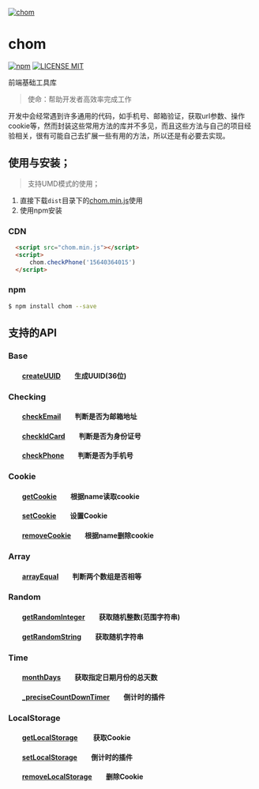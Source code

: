 [![chom](https://gankaolu.oss-cn-huhehaote.aliyuncs.com/img/chom.jpg)](https://github.com/zwq652997/chom)
# chom
[![npm](https://img.shields.io/npm/v/chom.svg)](https://www.npmjs.com/package/chom) 
[![LICENSE MIT](https://img.shields.io/npm/l/chom.svg)](https://www.npmjs.com/package/chom) 

前端基础工具库  

> 使命：帮助开发者高效率完成工作

开发中会经常遇到许多通用的代码，如手机号、邮箱验证，获取url参数、操作cookie等，然而封装这些常用方法的库并不多见，而且这些方法与自己的项目经验相关，很有可能自己去扩展一些有用的方法，所以还是有必要去实现。

## 使用与安装；

> 支持UMD模式的使用；

1. 直接下载`dist`目录下的[chom.min.js](https://github.com/zwq652997/chom/blob/master/dist/chom.min.js)使用  
2. 使用npm安装

### CDN
``` html
  <script src="chom.min.js"></script>
  <script>
      chom.checkPhone('15640364015')
  </script>
```

### npm
``` bash
$ npm install chom --save
```

## 支持的API


### Base 
#### &emsp;&emsp;[createUUID][createUUID]&emsp;&emsp;生成UUID(36位)
### Checking 
#### &emsp;&emsp;[checkEmail][checkEmail]&emsp;&emsp;判断是否为邮箱地址
#### &emsp;&emsp;[checkIdCard][checkIdCard]&emsp;&emsp;判断是否为身份证号
#### &emsp;&emsp;[checkPhone][checkPhone]&emsp;&emsp;判断是否为手机号
### Cookie 
#### &emsp;&emsp;[getCookie][getCookie]&emsp;&emsp;根据name读取cookie
#### &emsp;&emsp;[setCookie][setCookie]&emsp;&emsp;设置Cookie
#### &emsp;&emsp;[removeCookie][removeCookie]&emsp;&emsp;根据name删除cookie
### Array
#### &emsp;&emsp;[arrayEqual][arrayEqual]&emsp;&emsp;判断两个数组是否相等  
### Random 
#### &emsp;&emsp;[getRandomInteger][getRandomInteger]&emsp;&emsp;获取随机整数(范围字符串)
#### &emsp;&emsp;[getRandomString][getRandomString]&emsp;&emsp;获取随机字符串
### Time 
#### &emsp;&emsp;[monthDays][monthDays]&emsp;&emsp;获取指定日期月份的总天数
#### &emsp;&emsp;[_preciseCountDownTimer][_preciseCountDownTimer]&emsp;&emsp;倒计时的插件
### LocalStorage 
#### &emsp;&emsp;[getLocalStorage][getLocalStorage]&emsp;&emsp; 获取Cookie
#### &emsp;&emsp;[setLocalStorage][setLocalStorage]&emsp;&emsp;倒计时的插件
#### &emsp;&emsp;[removeLocalStorage][removeLocalStorage]&emsp;&emsp;删除Cookie


[arrayEqual]:https://github.com/zwq652997/chom/blob/master/src/array/arrayEqual.js

[createUUID]:https://github.com/zwq652997/chom/blob/master/src/base/createUUID.js

[checkEmail]:https://github.com/zwq652997/chom/blob/master/src/checking/checkEmail.js

[checkIdCard]:https://github.com/zwq652997/chom/blob/master/src/checking/checkIdCard.js

[checkPhone]:https://github.com/zwq652997/chom/blob/master/src/checking/checkPhone.js

[getCookie]:https://github.com/zwq652997/chom/blob/master/src/cookie/getCookie.js

[setCookie]:https://github.com/zwq652997/chom/blob/master/src/cookie/setCookie.js

[removeCookie]:https://github.com/zwq652997/chom/blob/master/src/cookie/removeCookie.js

[getRandomInteger]:https://github.com/zwq652997/chom/blob/master/src/random/getRandomInteger.js

[getRandomString]:https://github.com/zwq652997/chom/blob/master/src/random/getRandomString.js

[monthDays]:https://github.com/zwq652997/chom/blob/master/src/time/monthDays.js

[_preciseCountDownTimer]:https://github.com/zwq652997/chom/blob/master/src/time/preciseCountDownTimer.js

[getLocalStorage]:https://github.com/zwq652997/chom/blob/master/src/localStorage/getLocalStorage.js

[setLocalStorage]:https://github.com/zwq652997/chom/blob/master/src/localStorage/setLocalStorage.js

[removeLocalStorage]:https://github.com/zwq652997/chom/blob/master/src/localStorage/removeLocalStorage.js





